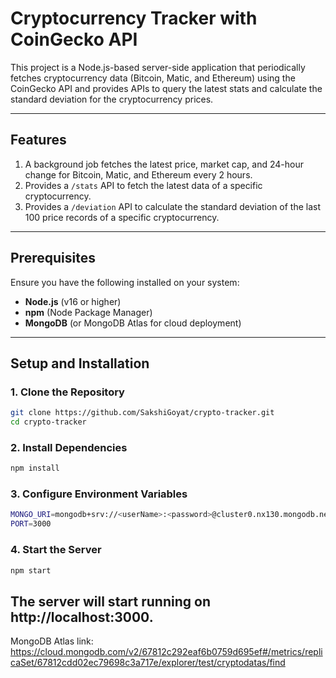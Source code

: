 # Cryptocurrency Tracker with CoinGecko API

This project is a Node.js-based server-side application that periodically fetches cryptocurrency data (Bitcoin, Matic, and Ethereum) using the CoinGecko API and provides APIs to query the latest stats and calculate the standard deviation for the cryptocurrency prices.

---

## **Features**
1. A background job fetches the latest price, market cap, and 24-hour change for Bitcoin, Matic, and Ethereum every 2 hours.
2. Provides a `/stats` API to fetch the latest data of a specific cryptocurrency.
3. Provides a `/deviation` API to calculate the standard deviation of the last 100 price records of a specific cryptocurrency.

---

## **Prerequisites**
Ensure you have the following installed on your system:
- **Node.js** (v16 or higher)
- **npm** (Node Package Manager)
- **MongoDB** (or MongoDB Atlas for cloud deployment)

---

## **Setup and Installation**

### 1. **Clone the Repository**
```bash
git clone https://github.com/SakshiGoyat/crypto-tracker.git
cd crypto-tracker
```
### 2. **Install Dependencies**
```bash
npm install
```
### 3. **Configure Environment Variables**
```bash
MONGO_URI=mongodb+srv://<userName>:<password>@cluster0.nx130.mongodb.net/?retryWrites=true&w=majority&appName=Cluster0
PORT=3000
```

### 4. **Start the Server**
```bash
npm start
```
The server will start running on http://localhost:3000.
---
MongoDB Atlas link: https://cloud.mongodb.com/v2/67812c292eaf6b0759d695ef#/metrics/replicaSet/67812cdd02ec79698c3a717e/explorer/test/cryptodatas/find
